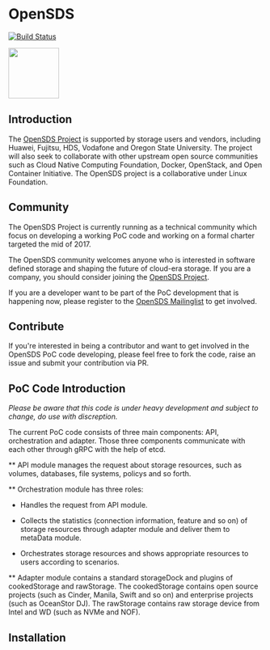 # OpenSDS

[![Build Status](https://travis-ci.org/opensds/opensds.svg?branch=master)](https://travis-ci.org/opensds/opensds)

<img src="https://www.opensds.io/wp-content/uploads/2016/11/logo_opensds.png" width="100">

## Introduction

The [OpenSDS Project](https://opensds.io/) is supported by storage users and vendors, including
Huawei, Fujitsu, HDS, Vodafone and Oregon State University. The project
will also seek to collaborate with other upstream open source communities
such as Cloud Native Computing Foundation, Docker, OpenStack, and Open
Container Initiative. The OpenSDS project is a collaborative under Linux
Foundation.

## Community

The OpenSDS Project is currently running as a technical community which
focus on developing a working PoC code and working on a formal charter
targeted the mid of 2017.

The OpenSDS community welcomes anyone who is interested in software defined
storage and shaping the future of cloud-era storage. If you are a company,
you should consider joining the [OpenSDS Project](https://opensds.io/). 

If you are a developer want to be part of the PoC development that is happening
now, please register to the [OpenSDS Mailinglist](https://groups.google.com/forum/#!forum/opensds-dev/) to get involved.

## Contribute

If you're interested in being a contributor and want to get involved in the
OpenSDS PoC code developing, please feel free to fork the code, raise an issue
and submit your contribution via PR. 

## PoC Code Introduction

_Please be aware that this code is under heavy development and subject to
change, do use with discreption._

The current PoC code consists of three main components: API, orchestration and
adapter. Those three components communicate with each other through gRPC with
the help of etcd.

** API module manages the request about storage resources, such as volumes, 
databases, file systems, policys and so forth.

** Orchestration module has three roles:

* Handles the request from API module.

* Collects the statistics (connection information, feature and so on) of
   storage resources through adapter module and deliver them to metaData
   module.
   
* Orchestrates storage resources and shows appropriate resources to users
   according to scenarios.

** Adapter module contains a standard storageDock and plugins of cookedStorage
and rawStorage. The cookedStorage contains open source projects (such as
Cinder, Manila, Swift and so on) and enterprise projects (such as
OceanStor DJ). The rawStorage contains raw storage device from Intel and
WD (such as NVMe and NOF).

## Installation
